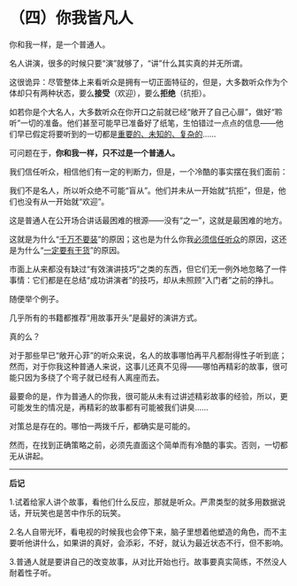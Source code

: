 （四）你我皆凡人 
================

你和我一样，是一个普通人。

名人讲演，很多的时候只要“演”就够了，“讲”什么其实真的并无所谓。

这很诡异：尽管整体上来看听众是拥有一切正面特征的，但是，大多数听众作为个体却只有两种状态，要么**接受**（欢迎），要么**拒绝**（抗拒）。

如若你是个大名人，大多数听众在你开口之前就已经“敞开了自己心扉”，做好“聆听”一切的准备。他们甚至可能早已准备好了纸笔，生怕错过一点点的信息——他们早已假定将要听到的一切都是[重要的、未知的、复杂的](ch03.md)……

可问题在于，**你和我一样，只不过是一个普通人。**

我们信任听众，相信他们有一定的判断力，但是，一个冷酷的事实摆在我们面前：

我们不是名人，所以听众绝不可能“盲从”。他们并未从一开始就“抗拒”，但是，他们也没有从一开始就“欢迎”。

这是普通人在公开场合讲话最困难的根源——没有“之一”，这就是最困难的地方。

这就是为什么“[千万不要装](ch01.md)”的原因；这也是为什么你我[必须信任听众](ch02.md)的原因，这还是为什么“[一定要有干货](ch03.md)”的原因。

市面上从来都没有缺过“有效演讲技巧”之类的东西，但它们无一例外地忽略了一件事情：它们都是在总结“成功讲演者”的技巧，却从未照顾“入门者”之前的挣扎。

随便举个例子。

几乎所有的书籍都推荐“用故事开头”是最好的演讲方式。

真的么？

对于那些早已“敞开心菲”的听众来说，名人的故事哪怕再平凡都耐得性子听到底；然而，对于你我这种普通人来说，这事儿还真不见得——哪怕再精彩的故事，很可能只因为多绕了个弯子就已经有人离座而去。

最要命的是，作为普通人的你我，很可能从未有过讲述精彩故事的经验，所以，更可能发生的情况是，再精彩的故事都有可能被我们讲臭……

对策总是存在的。哪怕一两拨千斤，都确实是可能的。

然而，在找到正确策略之前，必须先直面这个简单而有冷酷的事实。否则，一切都无从讲起。
***
**后记**

1.试着给家人讲个故事，看他们什么反应，那就是听众。严肃类型的就多用数据说话，开玩笑也是苦中作乐的玩笑。

2.名人自带光环，看电视的时候我也会停下来，脑子里想着他塑造的角色，而不主要听他讲什么，如果讲的真好，会添彩，不好，就认为最近状态不行，但不影响。

3.普通人就是要讲自己的改变故事，从对比开始也行。故事要真实简练，不然没人耐着性子听。
